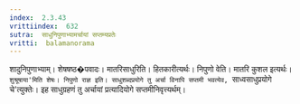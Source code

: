 ```yaml
---
index:  2.3.43
vrittiindex:  632
sutra:  साधुनिपुणाभ्यामर्चायां सप्तम्यप्रतेः
vritti:  balamanorama 
---
```


शादुनिपुणाभ्याम्। शेषषष्ठ�पवादः। मातरिसाधुरिति। हितकारीत्यर्थः। निपुणो वेति। मातरि कुशल इत्यर्थः। `शुश्रूषाया'मिति शेषः। निपुणो राज्ञ इति। साधुशब्दप्रयोगे तु अर्चा विनापि सप्तमी भवत्येव, `साध्वसाधुप्रयोगे चे'त्युक्तेः। इह साधुग्रहणं तु अर्चायां प्रत्यादियोगे सप्तमीनिवृत्त्यर्थम्।

